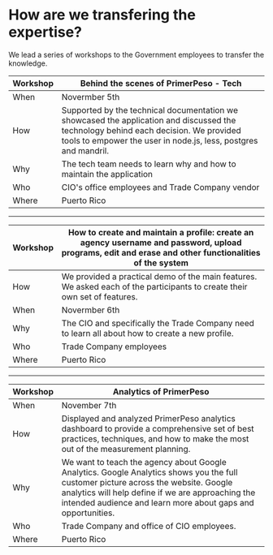 # How are we transfering the expertise?

We lead a series of workshops to the Government employees to transfer the knowledge.


| Workshop | Behind the scenes of PrimerPeso - Tech |
| -- | -- |
| When | Novermber 5th |
| How |Supported by the technical documentation we  showcased the application and discussed the technology  behind each decision. We provided tools to empower the user in node.js, less, postgres and mandril.|
| Why | The tech team needs to learn why and how to maintain the application |
| Who | CIO's office employees and Trade Company vendor |
|Where| Puerto Rico |



-------

| Workshop | How to create and maintain a profile: create an agency username and password, upload programs, edit and erase and other functionalities of the system|
| -- | -- |
| How | We provided a practical demo of the main features. We asked each of the participants to create their own set of features.|
| When | Novermber 6th |
| Why | The CIO and specifically the Trade Company need to learn all about how to create a new profile. |
| Who | Trade Company employees|
| Where | Puerto Rico |


----

| Workshop | Analytics of PrimerPeso |
| -- | -- |
| When | November 7th |
| How | Displayed and analyzed PrimerPeso analytics dashboard to provide a comprehensive set of best practices, techniques, and how to make the most out of the measurement planning. |
| Why | We want to teach the agency about Google Analytics. Google Analytics shows you the full customer picture across the website. Google analytics will help define if we are approaching the intended audience and learn more about gaps and opportunities. |
|Who | Trade Company and office of CIO employees. |
|Where| Puerto Rico |



